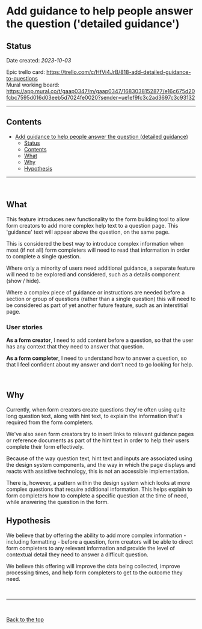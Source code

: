 # Add guidance to help people answer the question ('detailed guidance')

## Status

Date created: *2023-10-03*  

Epic trello card: https://trello.com/c/HfVi4JrB/818-add-detailed-guidance-to-questions  
Mural working board: https://app.mural.co/t/gaap0347/m/gaap0347/1683038152877/e16c675d20fcbc7595d016d03eeb5d7024fe0020?sender=ue1ef9fc3c2ad3697c3c93132  
___

## Contents

- [Add guidance to help people answer the question (detailed guidance)](#add-guidance-to-help-people-answer-the-question-detailed-guidance)
  - [Status](#status)
  - [Contents](#contents)
  - [What](#what)
  - [Why](#why)
  - [Hypothesis](#hypothesis)

___

<br>

## What

This feature introduces new functionality to the form building tool to allow form creators to add more complex help text to a question page. This 'guidance' text will appear above the question, on the same page.  

This is considered the best way to introduce complex information when most (if not all) form completers will need to read that information in order to complete a single question.  

Where only a minority of users need additional guidance, a separate feature will need to be explored and considered, such as a details component (show / hide).  

Where a complex piece of guidance or instructions are needed before a section or group of questions (rather than a single question) this will need to be considered as part of yet another future feature, such as an interstitial page.

### User stories

**As a form creator**, I need to add content before a question, so that the user has any context that they need to answer that question.

**As a form completer**, I need to understand how to answer a question, so that I feel confident about my answer and don’t need to go looking for help.

<br>

## Why

Currently, when form creators create questions they're often using quite long question text, along with hint text, to explain the information that's required from the form completers. 

We've also seen form creators try to insert links to relevant guidance pages or reference documents as part of the hint text in order to help their users complete their form effectively.  

Because of the way question text, hint text and inputs are associated using the design system components, and the way in which the page displays and reacts with assistive technology, this is not an accessible implementation.

There is, however, a pattern within the design system which looks at more complex questions that require additional information. This helps explain to form completers how to complete a specific question at the time of need, while answering the question in the form.  

## Hypothesis

We believe that by offering the ability to add more complex information - including formatting - before a question, form creators will be able to direct form completers to any relevant information and provide the level of contextual detail they need to answer a difficult question.  

We believe this offering will improve the data being collected, improve processing times, and help form completers to get to the outcome they need.  

<br>

___

<br>

[Back to the top](#add-guidance-to-help-people-answer-the-question-detailed-guidance)
